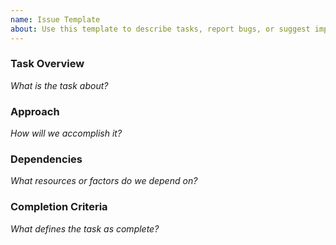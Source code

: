 ```yaml
---
name: Issue Template
about: Use this template to describe tasks, report bugs, or suggest improvements.
---
```


### Task Overview  
_What is the task about?_  

### Approach  
_How will we accomplish it?_  

### Dependencies  
_What resources or factors do we depend on?_  

### Completion Criteria  
_What defines the task as complete?_  
